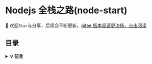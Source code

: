 # Nodejs 全栈之路(node-start)

🚀 欢迎`Star`与分享，后续会不断更新。[gitee 版本阅读更流畅，点击阅读](https://gitee.com/ylyubook/node-start)

## 目录

<b><details><summary>💡 前言</summary></b>
对于前端同学来说想学习全栈开发，Nodejs 无疑是一个很好的选择，学习了 Nodejs 我们就可以不依赖后端同学，自己开发一些东西，是的最近在学习小程序开发，但是想模拟一下登录授权的流程，这得依赖于后端同学，所以只能搁置或者在网上看一些相关文章，不能上手调试是非常之无奈的一件事，所以期望学习 nodejs 可以让我自己也可以玩很多东西~💪
<b><details><summary>📜 Nodejs 开端篇 + fs 模块</summary></b>

- [进入阅读...](./pages/start-fs.md)

## 最后

Hi👬~，如果对你有所帮助的话，欢迎 star 呀 👍，你的阅读和点赞带给我莫大的动力，感谢&加油 💪
